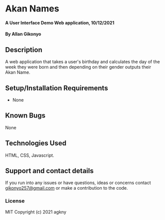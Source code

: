 # Akan Names 
#### A User Interface Demo Web application, 10/12/2021
#### By Allan Gikonyo
## Description
A web application that takes a user's birthday and calculates the day of the week they were born and then depending on their gender outputs their Akan Name. 
## Setup/Installation Requirements
* None

## Known Bugs
None 
## Technologies Used
HTML, CSS, Javascript. 

## Support and contact details
If you run into any issues or have questions, ideas or concerns contact gikonyo257@gmail.com or make a contribution to the code.
### License
MIT 
Copyright (c) 2021 agkny